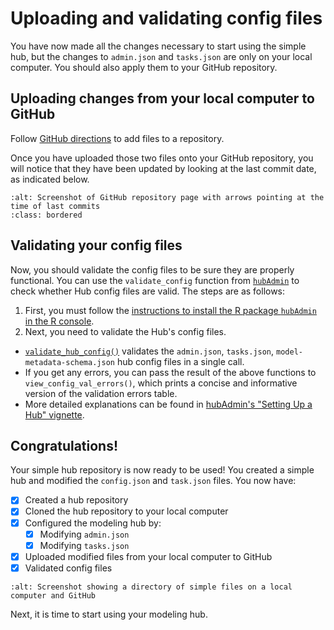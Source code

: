 # Uploading and validating config files  

You have now made all the changes necessary to start using the simple hub, but the changes to `admin.json` and `tasks.json` are only on your local computer. You should also apply them to your GitHub repository.

## Uploading changes from your local computer to GitHub  

Follow [GitHub directions](https://docs.github.com/en/repositories/working-with-files/managing-files/adding-a-file-to-a-repository) to add files to a repository.  

Once you have uploaded those two files onto your GitHub repository, you will notice that they have been updated by looking at the last commit date, as indicated below.  

```{image} ../images/github-commits.png
:alt: Screenshot of GitHub repository page with arrows pointing at the time of last commits
:class: bordered
```

## Validating your config files  

Now, you should validate the config files to be sure they are properly functional. You can use the `validate_config` function from [`hubAdmin`](https://hubverse-org.github.io/hubAdmin/index.html) to check whether Hub config files are valid. The steps are as follows:  

1. First, you must follow the [instructions to install the R package `hubAdmin` in the R console](https://github.com/hubverse-org/hubAdmin#installation).  
2. Next, you need to validate the Hub's config files. 
- [`validate_hub_config()`](https://hubverse-org.github.io/hubAdmin/reference/validate_hub_config.html) validates the `admin.json`, `tasks.json`, `model-metadata-schema.json` hub config files in a single call.
- If you get any errors, you can pass the result of the above functions to `view_config_val_errors()`, which prints a concise and informative version of the validation errors table.
- More detailed explanations can be found in [hubAdmin's "Setting Up a Hub" vignette](https://hubverse-org.github.io/hubAdmin/articles/hub-setup.html#validate-config-files).

## Congratulations!  

Your simple hub repository is now ready to be used! You created a simple hub and modified the `config.json` and `task.json` files. You now have:  
- [x] Created a hub repository
- [x] Cloned the hub repository to your local computer
- [x] Configured the modeling hub by: 
  - [x] Modifying `admin.json`
  - [x] Modifying `tasks.json`
- [x] Uploaded modified files from your local computer to GitHub
- [x] Validated config files

```{image} ../images/simple-hub-directory.png
:alt: Screenshot showing a directory of simple files on a local computer and GitHub
```

Next, it is time to start using your modeling hub.  
